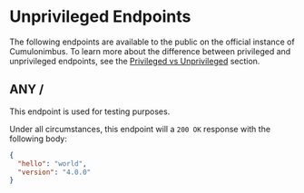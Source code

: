 # Unprivileged Endpoints

The following endpoints are available to the public on the official instance of Cumulonimbus. To learn more about the difference between privileged and unprivileged endpoints, see the [Privileged vs Unprivileged](/api/#privileged-vs-unprivileged) section.

## ANY /

This endpoint is used for testing purposes.

<RequestExample path="/" no-auth />

Under all circumstances, this endpoint will a `200 OK` response with the following body:

```json
{
  "hello": "world",
  "version": "4.0.0"
}
```
